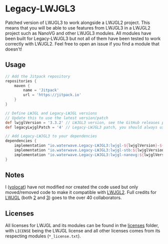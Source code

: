 # Legacy-LWJGL3
Patched version of LWJGL3 to work alongside a LWJGL2 project. This means that you will be able to use features from LWJGL3 in a LWJGL2 project such as NanoVG and other LWJGL3 modules. All modules have been built for Legacy-LWJGL3 but not all of them have been tested to work correctly with LWJGL2. Feel free to open an issue if you find a module that doesn't!

## Usage
```groovy
// Add the Jitpack repository
repositories {
    maven {
        name = 'Jitpack'
        url = 'https://jitpack.io'
    }
}

// Define LWJGL and Legacy-LWJGL versions
// Update this to use the latest version/patch
def lwjglVersion = '3.3.2' // LWJGL3 version, see the GitHub releases page for versions patched
def legacyLwjglPatch = '4' // Legacy-LWJGL3 patch, you should always use the latest patch

// Add Legacy-LWJGL3 to your dependencies
dependencies {
    implementation "io.waterwave.Legacy-LWJGL3:lwjgl-${lwjglVersion}-${legacyLwjglPatch}" // core (required, what did you expect?)
    implementation "io.waterwave.Legacy-LWJGL3:lwjgl-stb:${lwjglVersion}-${legacyLwjglPatch}" // stb (required for nanovg)
    implementation "io.waterwave.Legacy-LWJGL3:lwjgl-nanovg:${lwjglVersion}-${legacyLwjglPatch}" // nanovg
}
```

## Notes
I ([yolocat](https://github.com/yolocat-dev)) have not modified nor created the code used but only moved/removed code to make it compatible with [LWJGL2](https://github.com/LWJGL/lwjgl). Full credits for [LWJGL](https://github.com/LWJGL) (both [2](https://github.com/LWJGL/lwjgl) and [3](https://github.com/LWJGL/lwjgl3)) goes to the over 40 collaborators.

## Licenses
All licenses for LWJGL and its modules can be found in the [licenses](https://github.com/WaterwaveMC/Legacy-LWJGL3/tree/master/licenses) folder, with `LICENSE` being the LWJGL license and all other licenses comes from its respecting modules (`*_license.txt`).